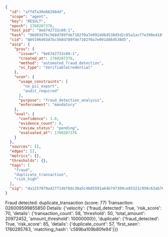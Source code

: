 ```json
{
  "id": "affd7a30e68268dd",
  "scope": "agent",
  "key": "RESULT",
  "epoch": 1760287376,
  "host_pid": "9e6742732c60:1",
  "hash": "96d93d7bc568d789fde7102f0a7e091dd64538d5d2c65a1acf7e390e418fa887",
  "cid": "QmV196d93d7bc568d789fde7102f0a7e091dd64538d5",
  "aicp": {
    "prov": {
      "issuer": "9e6742732c60:1",
      "created_at": 1760287376,
      "method": "automated_fraud_detection",
      "vc_type": "VerifiableCredential"
    },
    "ucon": {
      "usage_constraints": [
        "no_pii_export",
        "audit_required"
      ],
      "purpose": "fraud_detection_analysis",
      "enforcement": "mandatory"
    },
    "eval": {
      "confidence": 1.0,
      "evidence_count": 0,
      "review_status": "pending",
      "evaluated_at": 1760287376
    }
  },
  "sources": [],
  "edges": [],
  "metrics": {},
  "thresholds": {},
  "tags": [
    "fraud",
    "duplicate_transaction",
    "risk_high"
  ],
  "sig": "da1257879a427714bf8dc38a5c4b85591a64b747309ce85321c950c63ab76593"
}
```

Fraud detected: duplicate_transaction (score: 77)
Transaction: 026009599855850
Details: {'velocity': {'fraud_detected': True, 'risk_score': 70, 'details': {'transaction_count': 58, 'threshold': 50, 'total_amount': 20972452, 'amount_threshold': 10000000}}, 'duplicate': {'fraud_detected': True, 'risk_score': 85, 'details': {'duplicate_count': 57, 'first_seen': 1760285763, 'matching_hash': 'c589ba109b80fe94'}}}